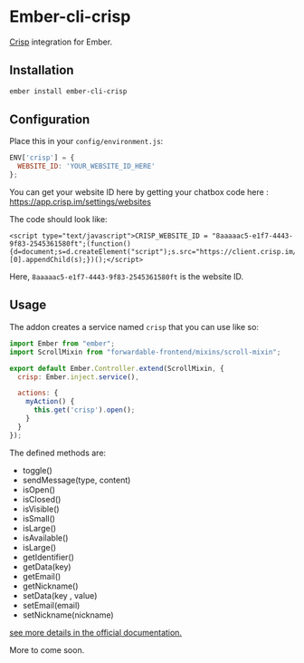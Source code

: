 # Ember-cli-crisp

[Crisp](https://crisp.im/en/) integration for Ember.

## Installation

```bash
ember install ember-cli-crisp
```

## Configuration

Place this in your `config/environment.js`:

```javascript
ENV['crisp'] = {
  WEBSITE_ID: 'YOUR_WEBSITE_ID_HERE'
};
```

You can get your website ID here by getting your chatbox code here : https://app.crisp.im/settings/websites

The code should look like: 

```
<script type="text/javascript">CRISP_WEBSITE_ID = "8aaaaac5-e1f7-4443-9f83-2545361580ft";(function(){d=document;s=d.createElement("script");s.src="https://client.crisp.im/l.js";s.async=1;d.getElementsByTagName("head")[0].appendChild(s);})();</script>
```

Here, `8aaaaac5-e1f7-4443-9f83-2545361580ft` is the website ID.

## Usage

The addon creates a service named `crisp` that you can use like so:

```javascript
import Ember from "ember";
import ScrollMixin from "forwardable-frontend/mixins/scroll-mixin";

export default Ember.Controller.extend(ScrollMixin, {
  crisp: Ember.inject.service(),

  actions: {
    myAction() {
      this.get('crisp').open();
    }
  }
});

```

The defined methods are:

 * toggle()
 * sendMessage(type, content)
 * isOpen()
 * isClosed()
 * isVisible()
 * isSmall()
 * isLarge()
 * isAvailable()
 * isLarge()
 * getIdentifier()
 * getData(key)
 * getEmail()
 * getNickname()
 * setData(key , value)
 * setEmail(email)
 * setNickname(nickname)

[see more details in the official documentation.](https://help.crisp.im/answer/which-crisp-events-are-available/)
 
More to come soon.
